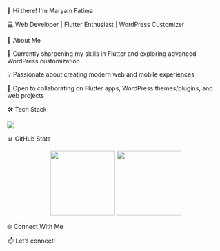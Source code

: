 👋 Hi there! I'm Maryam Fatima

💻 Web Developer | Flutter Enthusiast | WordPress Customizer

🚀 About Me

🌱 Currently sharpening my skills in Flutter and exploring advanced WordPress customization

💡 Passionate about creating modern web and mobile experiences

🤝 Open to collaborating on Flutter apps, WordPress themes/plugins, and web projects

🛠️ Tech Stack
<p align="left"> <img src="https://skillicons.dev/icons?i=flutter,wordpress,html,css,js,python,github,vscode,figma&perline=5" /> </p>
📊 GitHub Stats
<p align="center"> <img src="https://github-readme-stats.vercel.app/api?username=MaryamFatima66&show_icons=true&theme=tokyonight" height="150"/> <img src="https://github-readme-streak-stats.herokuapp.com/?user=MaryamFatima66&theme=tokyonight" height="150"/> </p>
🌐 Connect With Me

📫 Let’s connect!
